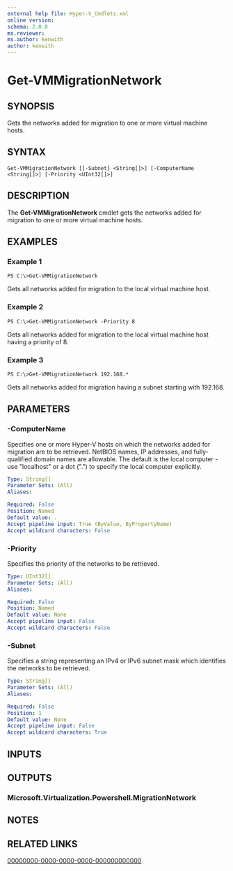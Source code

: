 ```yaml
---
external help file: Hyper-V_Cmdlets.xml
online version: 
schema: 2.0.0
ms.reviewer:
ms.author: kenwith
author: kenwith
---
```


# Get-VMMigrationNetwork

## SYNOPSIS
Gets the networks added for migration to one or more virtual machine hosts.

## SYNTAX

```
Get-VMMigrationNetwork [[-Subnet] <String[]>] [-ComputerName <String[]>] [-Priority <UInt32[]>]
```

## DESCRIPTION
The **Get-VMMigrationNetwork** cmdlet gets the networks added for migration to one or more virtual machine hosts.

## EXAMPLES

### Example 1
```
PS C:\>Get-VMMigrationNetwork
```

Gets all networks added for migration to the local virtual machine host.

### Example 2
```
PS C:\>Get-VMMigrationNetwork -Priority 8
```

Gets all networks added for migration to the local virtual machine host having a priority of 8.

### Example 3
```
PS C:\>Get-VMMigrationNetwork 192.168.*
```

Gets all networks added for migration having a subnet starting with 192.168.

## PARAMETERS

### -ComputerName
Specifies one or more Hyper-V hosts on which the networks added for migration are to be retrieved.
NetBIOS names, IP addresses, and fully-qualified domain names are allowable.
The default is the local computer - use "localhost" or a dot (".") to specify the local computer explicitly.

```yaml
Type: String[]
Parameter Sets: (All)
Aliases: 

Required: False
Position: Named
Default value: .
Accept pipeline input: True (ByValue, ByPropertyName)
Accept wildcard characters: False
```

### -Priority
Specifies the priority of the networks to be retrieved.

```yaml
Type: UInt32[]
Parameter Sets: (All)
Aliases: 

Required: False
Position: Named
Default value: None
Accept pipeline input: False
Accept wildcard characters: False
```

### -Subnet
Specifies a string representing an IPv4 or IPv6 subnet mask which identifies the networks to be retrieved.

```yaml
Type: String[]
Parameter Sets: (All)
Aliases: 

Required: False
Position: 1
Default value: None
Accept pipeline input: False
Accept wildcard characters: True
```

## INPUTS

## OUTPUTS

### Microsoft.Virtualization.Powershell.MigrationNetwork

## NOTES

## RELATED LINKS

[00000000-0000-0000-0000-000000000000](00000000-0000-0000-0000-000000000000)

